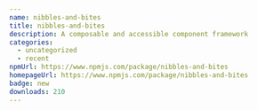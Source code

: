 ```yaml
---
name: nibbles-and-bites
title: nibbles-and-bites
description: A composable and accessible component framework
categories:
  - uncategorized
  - recent
npmUrl: https://www.npmjs.com/package/nibbles-and-bites
homepageUrl: https://www.npmjs.com/package/nibbles-and-bites
badge: new
downloads: 210
---
```

